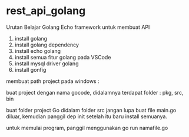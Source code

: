 # rest_api_golang
 
Urutan Belajar Golang Echo framework untuk membuat API

1. install golang
2. install golang dependency
3. install echo golang
4. install semua fitur golang pada VSCode
5. install mysql driver golang
6. install gonfig


membuat path project pada windows :

buat project dengan nama gocode, didalamnya terdapat folder :
pkg, src, bin

buat folder project Go didalam folder src
jangan lupa buat file main.go diluar, kemudian panggil dep init
setelah itu baru install semuanya.

untuk memulai program, panggil menggunakan go run namafile.go